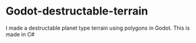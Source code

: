 # Godot-destructable-terrain
I made a destructable planet type terrain using polygons in Godot. This is made in C#
